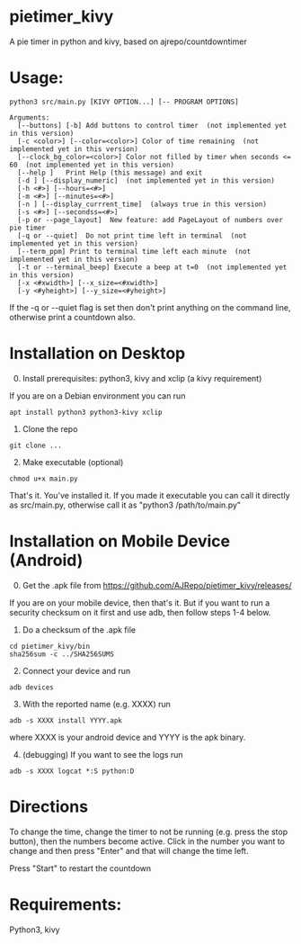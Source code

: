 # pietimer_kivy
A pie timer in python and kivy, based on ajrepo/countdowntimer

# Usage: 

```
python3 src/main.py [KIVY OPTION...] [-- PROGRAM OPTIONS]

Arguments:
  [--buttons] [-b] Add buttons to control timer  (not implemented yet in this version)
  [-c <color>] [--color=<color>] Color of time remaining  (not implemented yet in this version)
  [--clock_bg_color=<color>] Color not filled by timer when seconds <= 60  (not implemented yet in this version)
  [--help ]   Print Help (this message) and exit
  [-d ] [--display_numeric]  (not implemented yet in this version)
  [-h <#>] [--hours=<#>]
  [-m <#>] [--minutes=<#>]
  [-n ] [--display_currrent_time]  (always true in this version)
  [-s <#>] [--secondss=<#>]
  [-p or --page_layout]  New feature: add PageLayout of numbers over pie timer
  [-q or --quiet]  Do not print time left in terminal  (not implemented yet in this version)
  [--term_ppm] Print to terminal time left each minute  (not implemented yet in this version)
  [-t or --terminal_beep] Execute a beep at t=0  (not implemented yet in this version)
  [-x <#xwidth>] [--x_size=<#xwidth>]
  [-y <#yheight>] [--y_size=<#yheight>]
```

If the -q or --quiet flag is set then don't print anything on the command line, otherwise print a countdown also.

# Installation on Desktop

0. Install prerequisites: python3, kivy and xclip (a kivy requirement)

If you are on a Debian environment you can run

`apt install python3 python3-kivy xclip`

1. Clone the repo

`git clone ... `

2. Make executable (optional)

`chmod u+x main.py`

That's it. You've installed it. If you made it executable you can call it directly
as src/main.py, otherwise call it as "python3 /path/to/main.py"

# Installation on Mobile Device (Android)

0. Get the .apk file from https://github.com/AJRepo/pietimer_kivy/releases/

If you are on your mobile device, then that's it. But if you want to run 
a security checksum on it first and use adb, then follow steps 1-4 below.

1. Do a checksum of the .apk file

```
cd pietimer_kivy/bin
sha256sum -c ../SHA256SUMS 
```

2. Connect your device and run

`adb devices`

3. With the reported name (e.g. XXXX) run

`adb -s XXXX install YYYY.apk `

where XXXX is your android device and YYYY is the apk binary. 

4. (debugging) If you want to see the logs run 

`adb -s XXXX logcat *:S python:D`


# Directions

To change the time, change the timer to not be running (e.g. press the stop button), then
the numbers become active. Click in the number you want to change and then press "Enter"
and that will change the time left. 

Press "Start" to restart the countdown

# Requirements:
Python3, kivy
